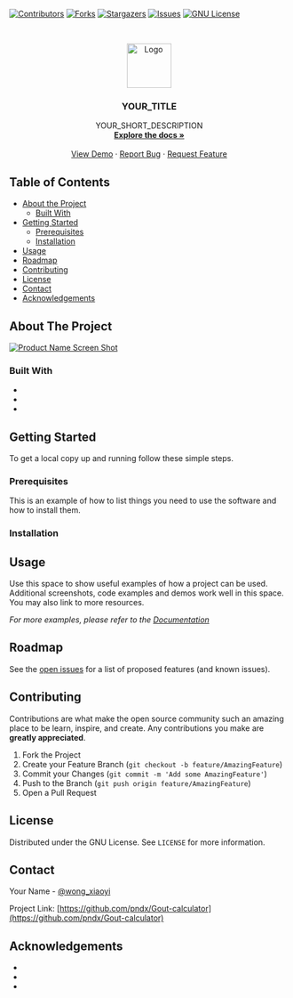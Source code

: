 <!-- PROJECT SHIELDS -->
<!--
*** I'm using markdown "reference style" links for readability.
*** Reference links are enclosed in brackets [ ] instead of parentheses ( ).
*** See the bottom of this document for the declaration of the reference variables
*** for contributors-url, forks-url, etc. This is an optional, concise syntax you may use.
*** https://www.markdownguide.org/basic-syntax/#reference-style-links
-->
[![Contributors][contributors-shield]][contributors-url]
[![Forks][forks-shield]][forks-url]
[![Stargazers][stars-shield]][stars-url]
[![Issues][issues-shield]][issues-url]
[![GNU License][license-shield]][license-url]



<!-- PROJECT LOGO -->
<br />

<p align="center">
  <a href="https://github.com/pndx/Gout-calculator">
    <img src="images/logo.png" alt="Logo" width="80" height="80">
  </a>

  <h3 align="center">YOUR_TITLE</h3>

  <p align="center">
    YOUR_SHORT_DESCRIPTION
    <br />
    <a href="https://github.com/pndx/Gout-calculator"><strong>Explore the docs »</strong></a>
    <br />
    <br />
    <a href="https://github.com/pndx/Gout-calculator">View Demo</a>
    ·
    <a href="https://github.com/pndx/Gout-calculator/issues">Report Bug</a>
    ·
    <a href="https://github.com/pndx/Gout-calculator/issues">Request Feature</a>
  </p>
</p>



<!-- TABLE OF CONTENTS -->
## Table of Contents

* [About the Project](#about-the-project)
  * [Built With](#built-with)
* [Getting Started](#getting-started)
  * [Prerequisites](#prerequisites)
  * [Installation](#installation)
* [Usage](#usage)
* [Roadmap](#roadmap)
* [Contributing](#contributing)
* [License](#license)
* [Contact](#contact)
* [Acknowledgements](#acknowledgements)



<!-- ABOUT THE PROJECT -->
## About The Project

[![Product Name Screen Shot][product-screenshot]](https://example.com)




### Built With

* []()
* []()
* []()



<!-- GETTING STARTED -->
## Getting Started

To get a local copy up and running follow these simple steps.

### Prerequisites

This is an example of how to list things you need to use the software and how to install them.



### Installation



<!-- USAGE EXAMPLES -->
## Usage

Use this space to show useful examples of how a project can be used. Additional screenshots, code examples and demos work well in this space. You may also link to more resources.

_For more examples, please refer to the [Documentation](https://example.com)_



<!-- ROADMAP -->
## Roadmap

See the [open issues](https://github.com/pndx/Gout-calculator/issues) for a list of proposed features (and known issues).



<!-- CONTRIBUTING -->
## Contributing

Contributions are what make the open source community such an amazing place to be learn, inspire, and create. Any contributions you make are **greatly appreciated**.

1. Fork the Project
2. Create your Feature Branch (`git checkout -b feature/AmazingFeature`)
3. Commit your Changes (`git commit -m 'Add some AmazingFeature'`)
4. Push to the Branch (`git push origin feature/AmazingFeature`)
5. Open a Pull Request



<!-- LICENSE -->
## License

Distributed under the GNU License. See `LICENSE` for more information.



<!-- CONTACT -->
## Contact

Your Name - [@wong_xiaoyi](https://twitter.com/wong_xiaoyi)

Project Link: [https://github.com/pndx/Gout-calculator](https://github.com/pndx/Gout-calculator)



<!-- ACKNOWLEDGEMENTS -->

## Acknowledgements

* []()
* []()
* []()





<!-- MARKDOWN LINKS & IMAGES -->
<!-- https://www.markdownguide.org/basic-syntax/#reference-style-links -->

[contributors-shield]: https://img.shields.io/github/contributors/pndx/Gout-calculator.svg?style=flat-square
[contributors-url]: https://github.com/pndx/Gout-calculator/graphs/contributors
[forks-shield]: https://img.shields.io/github/forks/pndx/Gout-calculator.svg?style=flat-square
[forks-url]: https://github.com/pndx/Gout-calculator/network/members
[stars-shield]: https://img.shields.io/github/stars/pndx/Gout-calculator.svg?style=flat-square
[stars-url]: https://github.com/pndx/Gout-calculator/stargazers
[issues-shield]: https://img.shields.io/github/issues/pndx/Gout-calculator.svg?style=flat-square
[issues-url]: https://github.com/pndx/Gout-calculator/issues
[license-shield]: https://img.shields.io/github/license/pndx/Gout-calculator.svg?style=flat-square
[license-url]: https://github.com/pndx/Gout-calculator/blob/master/LICENSE.txt
[product-screenshot]: images/screenshot.png
